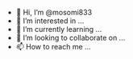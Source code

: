 - 👋 Hi, I’m @mosomi833
- 👀 I’m interested in ...
- 🌱 I’m currently learning ...
- 💞️ I’m looking to collaborate on ...
- 📫 How to reach me ...

<!---
mosomi833/mosomi833 is a ✨ special ✨ repository because its `README.md` (this file) appears on your GitHub profile.
You can click the Preview link to take a look at your changes.
--->

